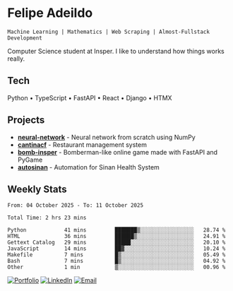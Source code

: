 # Felipe Adeildo

```
Machine Learning | Mathematics | Web Scraping | Almost-Fullstack Development
```

Computer Science student at Insper. I like to understand how things works really.

## Tech
Python • TypeScript • FastAPI • React • Django • HTMX

## Projects
- **[neural-network](https://github.com/felipeadeildo/neural-network)** - Neural network from scratch using NumPy
- **[cantinacf](https://github.com/felipeadeildo/cantinacf)** - Restaurant management system
- **[bomb-insper](https://github.com/insper-dev/bomb)** - Bomberman-like online game made with FastAPI and PyGame 
- **[autosinan](https://github.com/felipeadeildo/autosinan)** - Automation for Sinan Health System

## Weekly Stats
<!--START_SECTION:waka-->

```ansi
From: 04 October 2025 - To: 11 October 2025

Total Time: 2 hrs 23 mins

Python            41 mins         ███████▒░░░░░░░░░░░░░░░░░   28.74 %
HTML              36 mins         ██████▒░░░░░░░░░░░░░░░░░░   24.91 %
Gettext Catalog   29 mins         █████░░░░░░░░░░░░░░░░░░░░   20.10 %
JavaScript        14 mins         ██▓░░░░░░░░░░░░░░░░░░░░░░   10.24 %
Makefile          7 mins          █▒░░░░░░░░░░░░░░░░░░░░░░░   05.49 %
Bash              7 mins          █▒░░░░░░░░░░░░░░░░░░░░░░░   04.92 %
Other             1 min           ▒░░░░░░░░░░░░░░░░░░░░░░░░   00.96 %
```

<!--END_SECTION:waka-->

[![Portfolio](https://img.shields.io/badge/felipeadeildo.com-FF6B6B?style=flat-square&logo=firefox&logoColor=white)](https://felipeadeildo.com)
[![LinkedIn](https://img.shields.io/badge/LinkedIn-0077B5?style=flat-square&logo=linkedin&logoColor=white)](https://linkedin.com/in/felipeadeildo)
[![Email](https://img.shields.io/badge/Email-D14836?style=flat-square&logo=gmail&logoColor=white)](mailto:contato@felipeadeildo.com)

